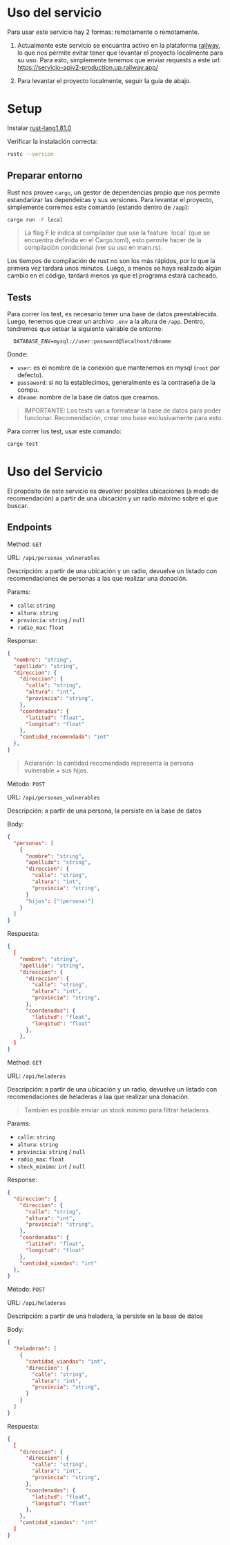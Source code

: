 # Uso del servicio

Para usar este servicio hay 2 formas: remotamente o remotamente.

1. Actualmente este servicio se encuantra activo en la plataforma [railway](https://railway.app/), lo que nos permite evitar tener que levantar el proyecto localmente para su uso.
Para esto, simplemente tenemos que enviar requests a este url: <https://servicio-apiv2-production.up.railway.app/>

2. Para levantar el proyecto localmente, seguir la guía de abajo.

# Setup

Instalar [rust-lang1.81.0](https://www.rust-lang.org/es/tools/install)

Verificar la instalación correcta:

```sh
rustc --version
```

## Preparar entorno

Rust nos provee `cargo`, un gestor de dependencias propio que nos permite estandarizar las dependeicas y sus versiones.
Para levantar el proyecto, simplemente corremos este comando (estando dentro de `/app`):

```sh
cargo run -F local
```

> La flag F le indica al compilador que use la feature ´local´ (que se encuentra definida en el Cargo.toml), esto permite hacer de la
> compilación condicional (ver su uso en main.rs).

Los tiempos de compilación de rust no son los más rápidos, por lo que la primera vez tardará unos minutos. Luego, a menos
se haya realizado algún cambio en el código, tardará menos ya que el programa estará cacheado.

## Tests

Para correr los test, es necesario tener una base de datos preestablecida. Luego, tenemos que crear un archivo `.env` a la
altura de `/app`. Dentro, tendremos que setear la siguiente vairable de entorno:

```env
  DATABASE_ENV=mysql://user:password@localhost/dbname
```

Donde:

* `user`: es el nombre de la conexión que mantenemos en mysql (`root` por defecto).
* `passaword`: si no la establecimos, generalmente es la contraseña de la compu.
* `dbname`: nombre de la base de datos que creamos.

> IMPORTANTE: Los tests van a formatear la base de datos para poder funcionar. Recomendación, crear una base exclusivamente
  para esto.

Para correr los test, usar este comando:

```sh
cargo test
```

# Uso del Servicio

El propósito de este servicio es devolver posibles ubicaciones (a modo de recomendación) a partir de una ubicación y un radio máximo
sobre el que buscar.

## Endpoints

Method: `GET`

URL: `/api/personas_vulnerables`

Descripción: a partir de una ubicación y un radio, devuelve un listado con recomendaciones de personas a las que realizar una donación.

Params:

* `calle`: `string`
* `altura`: `string`
* `provincia`: `string` / `null`
* `radio_max`: `float`

Response:

  ```json
  {
    "nombre": "string",
    "apellido": "string",
    "direccion": {
      "direccion": {
        "calle": "string",
        "altura": "int",
        "provincia": "string",
      },
      "coordenadas": {
        "latitud": "float",
        "longitud": "float"
      },
      "cantidad_recomendada": "int"
    },
  }
  ```

> Aclararión: la cantidad recomendada representa la persona vulnerable + sus hijos.

Método: `POST`

URL: `/api/personas_vulnerables`

Descripción: a partir de una persona, la persiste en la base de datos

Body:

  ```json
  {
    "personas": [
      {
        "nombre": "string",
        "apellido": "string",
        "direccion": {
          "calle": "string",
          "altura": "int",
          "provincia": "string",
        }
        "hijos": ["(persona)"]
      }
    ]
  }
  ````

Respuesta:

  ```json
  {
    [
      "nombre": "string",
      "apellido": "string",
      "direccion": {
        "direccion": {
          "calle": "string",
          "altura": "int",
          "provincia": "string",
        },
        "coordenadas": {
          "latitud": "float",
          "longitud": "float"
        },
      },
    ]
  }
  ```

Method: `GET`

URL: `/api/heladeras`

Descripción: a partir de una ubicación y un radio, devuelve un listado con recomendaciones de heladeras a laa que realizar una donación.

> Tambièn es posible enviar un stock mínimo para filtrar heladeras.

Params:

* `calle`: `string`
* `altura`: `string`
* `provincia`: `string` / `null`
* `radio_max`: `float`
* `stock_minimo`: `int` / `null`

Response:

  ```json
  {
    "direccion": {
      "direccion": {
        "calle": "string",
        "altura": "int",
        "provincia": "string",
      },
      "coordenadas": {
        "latitud": "float",
        "longitud": "float"
      },
      "cantidad_viandas": "int"
    },
  }
  ```

Método: `POST`

URL: `/api/heladeras`

Descripción: a partir de una heladera, la persiste en la base de datos

Body:

  ```json
  {
    "heladeras": [
      {
        "cantidad_viandas": "int",
        "direccion": {
          "calle": "string",
          "altura": "int",
          "provincia": "string",
        }
      }
    ]
  }
  ````

Respuesta:

  ```json
  {
    [
      "direccion": {
        "direccion": {
          "calle": "string",
          "altura": "int",
          "provincia": "string",
        },
        "coordenadas": {
          "latitud": "float",
          "longitud": "float"
        },
      },
      "cantidad_viandas": "int"
    ]
  }
  ```
